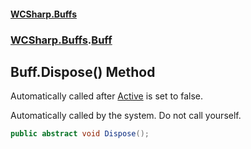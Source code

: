 #### [WCSharp\.Buffs](README.md 'README')
### [WCSharp\.Buffs](WCSharp.Buffs.md 'WCSharp\.Buffs').[Buff](WCSharp.Buffs.Buff.md 'WCSharp\.Buffs\.Buff')

## Buff\.Dispose\(\) Method

Automatically called after [Active](WCSharp.Buffs.Buff.Active.md 'WCSharp\.Buffs\.Buff\.Active') is set to false\.

Automatically called by the system. Do not call yourself.

```csharp
public abstract void Dispose();
```